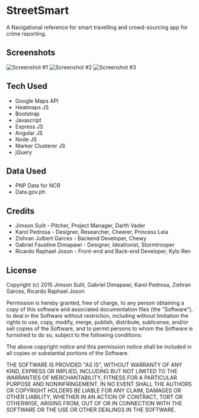 # StreetSmart
A Navigational reference for smart travelling and crowd-sourcing app for crime reporting.

## Screenshots
![Screenshot #1](https://files.slack.com/files-pri/T0F20S3T7-F0F2M2SHM/main-map-with_info2.jpg)
![Screenshot #2](https://files.slack.com/files-pri/T0F20S3T7-F0F2M1QJ2/6-side-bar.jpg)
![Screenshot #3](https://files.slack.com/files-pri/T0F20S3T7-F0F2EBSAF/login_sample.jpg)

## Tech Used
* Google Maps API
* Heatmaps JS
* Bootstrap
* Javascript
* Express JS
* Angular JS
* Node JS
* Marker Clusterer JS
* jQuery

## Data Used
* PNP Data for NCR
* Data.gov.ph

## Credits

* Jimson Sulit - Pitcher, Project Manager, Darth Vader
* Karol Pedrosa - Designer, Researcher, Cheerer, Princess Leia
* Zishran Julbert Garces - Backend Developer, Chewy
* Gabriel Faustine Dimapawi - Designer, Ideationist, Stormtrooper
* Ricardo Raphael Joson - Front-end and Back-end Developer, Kylo Ren

## License
Copyright (c) 2015 Jimson Sulit, Gabriel Dimapawi, Karol Pedrosa, Zishran Garces, Ricardo Raphael Joson



Permission is hereby granted, free of charge, to any person obtaining a copy
of this software and associated documentation files (the "Software"), to deal
in the Software without restriction, including without limitation the rights
to use, copy, modify, merge, publish, distribute, sublicense, and/or sell
copies of the Software, and to permit persons to whom the Software is
furnished to do so, subject to the following conditions:



The above copyright notice and this permission notice shall be included in
all copies or substantial portions of the Software.



THE SOFTWARE IS PROVIDED "AS IS", WITHOUT WARRANTY OF ANY KIND, EXPRESS OR
IMPLIED, INCLUDING BUT NOT LIMITED TO THE WARRANTIES OF MERCHANTABILITY,
FITNESS FOR A PARTICULAR PURPOSE AND NONINFRINGEMENT.  IN NO EVENT SHALL THE
AUTHORS OR COPYRIGHT HOLDERS BE LIABLE FOR ANY CLAIM, DAMAGES OR OTHER
LIABILITY, WHETHER IN AN ACTION OF CONTRACT, TORT OR OTHERWISE, ARISING FROM,
OUT OF OR IN CONNECTION WITH THE SOFTWARE OR THE USE OR OTHER DEALINGS IN
THE SOFTWARE.


